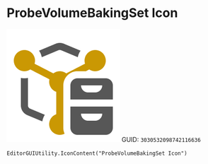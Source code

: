 # ProbeVolumeBakingSet Icon
![](/img/ProbeVolumeBakingSet%20Icon.png)
GUID: `3030532098742116636`
```
EditorGUIUtility.IconContent("ProbeVolumeBakingSet Icon")
```
